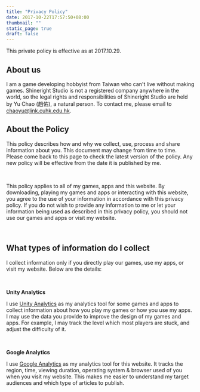 ```yaml
---
title: "Privacy Policy"
date: 2017-10-22T17:57:50+08:00
thumbnail: ""
static_page: true
draft: false
---
```

This private policy is effective as at 2017.10.29.

## About us 
I am a game developing hobbyist from Taiwan who can't live without making games. Shineright Studio is not a registered company anywhere in the world, so the legal rights and responsibilities of Shineright Studio are held by Yu Chao (趙佑), a natural person. To contact me, please email to [chaoyu@link.cuhk.edu.hk](mailto:chaoyu@link.cuhk.edu.hk).

## About the Policy 
This policy describes how and why we collect, use, process and share information about you. This document may change from time to time. Please come back to this page to check the latest version of the policy. Any new policy will be effective from the date it is published by me.

<br />

This policy applies to all of my games, apps and this website. By downloading, playing my games and apps or interacting with this website, you agree to the use of your information in accordance with this privacy policy. If you do not wish to provide any information to me or let your information being used as described in this privacy policy, you should not use our games and apps or visit my website.

<br />

## What types of information do I collect 
I collect information only if you directly play our games, use my apps, or visit my website. Below are the details:

<br />

**Unity Analytics**

I use [Unity Analytics](https://unity3d.com/unity/features/analytics) as my analytics tool for some games and apps to collect information about how you play my games or how you use my apps. I may use the data you provide to improve the design of my games and apps. For example, I may track the level which most players are stuck, and adjust the difficulty of it.

<br />

**Google Analytics**

I use [Google Analytics](https://www.google.com/analytics/) as my analytics tool for this website. It tracks the region, time, viewing duration, operating system & browser used of you when you visit my website. This makes me easier to understand my target audiences and which type of articles to publish.